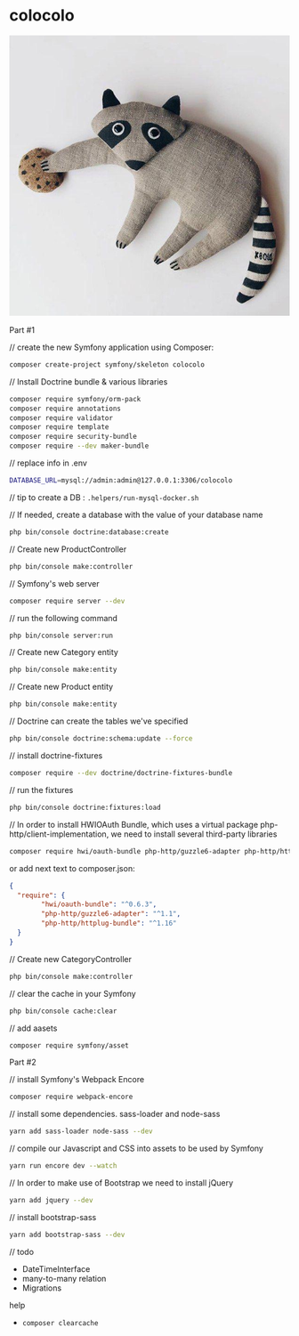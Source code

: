 # colocolo

![](./logo.jpg)

Part #1

// create the new Symfony application using Composer:
```bash
composer create-project symfony/skeleton colocolo
```

// Install Doctrine bundle & various libraries
```bash
composer require symfony/orm-pack
composer require annotations
composer require validator
composer require template
composer require security-bundle
composer require --dev maker-bundle
```

// replace info in .env
```bash
DATABASE_URL=mysql://admin:admin@127.0.0.1:3306/colocolo
```
// tip to create a DB : `.helpers/run-mysql-docker.sh`

// If needed, create a database with the value of your database name
```bash
php bin/console doctrine:database:create
```

// Create new ProductController
```bash
php bin/console make:controller
```

// Symfony's web server
```bash
composer require server --dev
```

// run the following command
```bash
php bin/console server:run
```

// Create new Category entity
```bash
php bin/console make:entity
```

// Create new Product entity
```bash
php bin/console make:entity
```

// Doctrine can create the tables we've specified
```bash
php bin/console doctrine:schema:update --force
```

// install doctrine-fixtures
```bash
composer require --dev doctrine/doctrine-fixtures-bundle
```

// run the fixtures
```bash
php bin/console doctrine:fixtures:load
```

// In order to install HWIOAuth Bundle, which uses a virtual package php-http/client-implementation, we need to install several third-party libraries
```bash
composer require hwi/oauth-bundle php-http/guzzle6-adapter php-http/httplug-bundle
```

or add next text to composer.json:
```json
{
  "require": {
        "hwi/oauth-bundle": "^0.6.3",
        "php-http/guzzle6-adapter": "^1.1",
        "php-http/httplug-bundle": "^1.16"
  }
}
```

// Create new CategoryController
```bash
php bin/console make:controller
```

// clear the cache in your Symfony
```bash
php bin/console cache:clear
```

// add aasets 
```bash
composer require symfony/asset
```

Part #2

// install Symfony's Webpack Encore
```bash
composer require webpack-encore
```

// install some dependencies. sass-loader and node-sass 
```bash
yarn add sass-loader node-sass --dev
```

// compile our Javascript and CSS into assets to be used by Symfony
```bash
yarn run encore dev --watch
```

// In order to make use of Bootstrap we need to install jQuery
```bash
yarn add jquery --dev
```

//  install bootstrap-sass
```bash
yarn add bootstrap-sass --dev
```

// todo
* DateTimeInterface
* many-to-many relation
* Migrations

help
* `composer clearcache`
